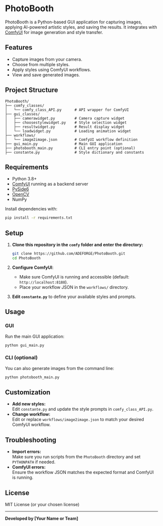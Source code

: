 # PhotoBooth

PhotoBooth is a Python-based GUI application for capturing images, applying AI-powered artistic styles, and saving the results. It integrates with [ComfyUI](https://github.com/comfyanonymous/ComfyUI) for image generation and style transfer.

## Features

- Capture images from your camera.
- Choose from multiple styles.
- Apply styles using ComfyUI workflows.
- View and save generated images.

## Project Structure

```
PhotoBooth/
├── comfy_classes/
│   └── comfy_class_API.py      # API wrapper for ComfyUI
├── gui_classes/
│   ├── camerawidget.py         # Camera capture widget
│   ├── choosestylewidget.py    # Style selection widget
│   ├── resultwidget.py         # Result display widget
│   └── loadwidget.py           # Loading animation widget
├── workflows/
│   └── image2image.json        # ComfyUI workflow definition
├── gui_main.py                 # Main GUI application
├── photobooth_main.py          # CLI entry point (optional)
├── constante.py                # Style dictionary and constants
```

## Requirements

- Python 3.8+
- [ComfyUI](https://github.com/comfyanonymous/ComfyUI) running as a backend server
- [PySide6](https://pypi.org/project/PySide6/)
- [OpenCV](https://pypi.org/project/opencv-python/)
- NumPy

Install dependencies with:

```sh
pip install -r requirements.txt
```

## Setup

1. **Clone this repository in the `comfy` folder and enter the directory:**
    ```sh
    git clone https://github.com/ADEFORGE/PhotoBooth.git
    cd PhotoBooth
    ```

2. **Configure ComfyUI**:
    - Make sure ComfyUI is running and accessible (default: `http://localhost:8188`).
    - Place your workflow JSON in the `workflows/` directory.


3. **Edit `constante.py`** to define your available styles and prompts.

## Usage

### GUI

Run the main GUI application:

```sh
python gui_main.py
```

### CLI (optional)

You can also generate images from the command line:

```sh
python photobooth_main.py
```

## Customization

- **Add new styles:**  
  Edit `constante.py` and update the style prompts in `comfy_class_API.py`.
- **Change workflow:**  
  Edit or replace `workflows/image2image.json` to match your desired ComfyUI workflow.

## Troubleshooting

- **Import errors:**  
  Make sure you run scripts from the `PhotoBooth` directory and set `PYTHONPATH` if needed.
- **ComfyUI errors:**  
  Ensure the workflow JSON matches the expected format and ComfyUI is running.

## License

MIT License (or your chosen license)

---

**Developed by [Your Name or Team]**